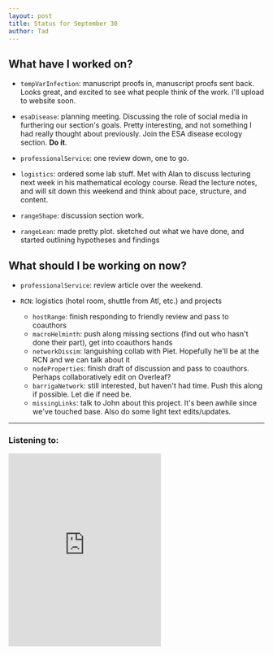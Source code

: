 ```yaml
---
layout: post
title: Status for September 30
author: Tad
---
```


## What have I worked on?

* `tempVarInfection`: manuscript proofs in, manuscript proofs sent back. Looks great, and excited to see what people think of the work. I'll upload to website soon.

* `esaDisease`: planning meeting. Discussing the role of social media in furthering our section's goals. Pretty interesting, and not something I had really thought about previously. Join the ESA disease ecology section. **Do it**.

* `professionalService`: one review down, one to go.

* `logistics`: ordered some lab stuff. Met with Alan to discuss lecturing next week in his mathematical ecology course. Read the lecture notes, and will sit down this weekend and think about pace, structure, and content.

* `rangeShape`: discussion section work.

* `rangeLean`: made pretty plot. sketched out what we have done, and started outlining hypotheses and findings







## What should I be working on now?

* `professionalService`: review article over the weekend.


* `RCN`: logistics (hotel room, shuttle from Atl, etc.) and projects
  * `hostRange`: finish responding to friendly review and pass to coauthors
  * `macroHelminth`: push along missing sections (find out who hasn't done their part), get into coauthors hands
  * `networkDissim`: languishing collab with Piet. Hopefully he'll be at the RCN and we can talk about it
  * `nodeProperties`: finish draft of discussion and pass to coauthors. Perhaps collaboratively edit on Overleaf?
  * `barrigaNetwork`: still interested, but haven't had time. Push this along if possible. Let die if need be.
  * `missingLinks`: talk to John about this project. It's been awhile since we've touched base. Also do some light text edits/updates.



---

### Listening to:
<iframe src="https://embed.spotify.com/?uri=spotify%3Atrack%3A0WHQh76xSXr6J0PTH2UvMn" width="300" height="380" frameborder="0" allowtransparency="true"></iframe>
 <i class='fa fa-code' style='color:pink'></i>
